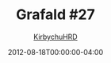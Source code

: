 ---
title: "Grafald #27"
type: "image"
date: 2012-08-18T00:00:00-04:00
draft: false
categories: ["Grafald"]
image_path: "../img/2012/27.png"
alt_text: ""
is_subpage: true
author: "[KirbychuHRD](https://cohost.org/KirbychuHRD)"
---